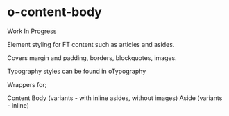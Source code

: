# o-content-body

Work In Progress

Element styling for FT content such as articles and asides.

Covers margin and padding, borders, blockquotes, images.

Typography styles can be found in oTypography

Wrappers for;

Content Body (variants - with inline asides, without images)
Aside (variants - inline)
